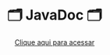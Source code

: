 <div align="center">

  <h1> 🗂️ JavaDoc 🗂️</h1>
  
 <a href="https://cam1ss.github.io/JavaDocumentCalcExpress/" target="_blank" rel="external">Clique aqui para acessar</a> 

</div>
